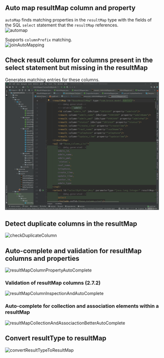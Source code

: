 
## Auto map resultMap column and property
`autoMap` finds matching properties in the `resultMap` type with the fields of the SQL `select` statement that the `resultMap` references.  
![automap](https://raw.githubusercontent.com/gejun123456/MyBatisCodeHelper-Pro/master/screenshots/automap.png)

Supports `columnPrefix` matching.   
![joinAutoMapping](https://raw.githubusercontent.com/gejun123456/MyBatisCodeHelper-Pro/master/screenshots/joinAutoMapping.gif)

## Check result column for columns present in the select statement but missing in the resultMap  
Generates matching entries for these columns.  
![checkResultColumn](https://raw.githubusercontent.com/gejun123456/MyBatisCodeHelper-Pro/master/screenshots/checkResultMapColumns.gif)

## Detect duplicate columns in the resultMap  
![checkDuplicateColumn](https://raw.githubusercontent.com/gejun123456/MyBatisCodeHelper-Pro/master/screenshots/checkDuplicateColumn.png)

## Auto-complete and validation for resultMap columns and properties  
![resultMapColumnPropertyAutoComplete](https://raw.githubusercontent.com/gejun123456/MyBatisCodeHelper-Pro/master/screenshots/resultMapColumnPropertyAutoComplete.gif)

### Validation of resultMap columns (2.7.2)  
![resultMapColumnInspectionAndAutoComplete](https://raw.githubusercontent.com/gejun123456/MyBatisCodeHelper-Pro/master/screenshots/resultMapColumnInspectionAndAutoComplete.gif)

### Auto-complete for collection and association elements within a resultMap  
![resultMapCollectionAndAssociactionBetterAutoComplete](https://raw.githubusercontent.com/gejun123456/MyBatisCodeHelper-Pro/master/screenshots/resultMapCollectionAndAssociactionBetterAutoComplete.gif)

## Convert resultType to resultMap  
![convertResultTypeToResultMap](https://raw.githubusercontent.com/gejun123456/MyBatisCodeHelper-Pro/master/screenshots/convertResutlTypeToResultMap.png)
